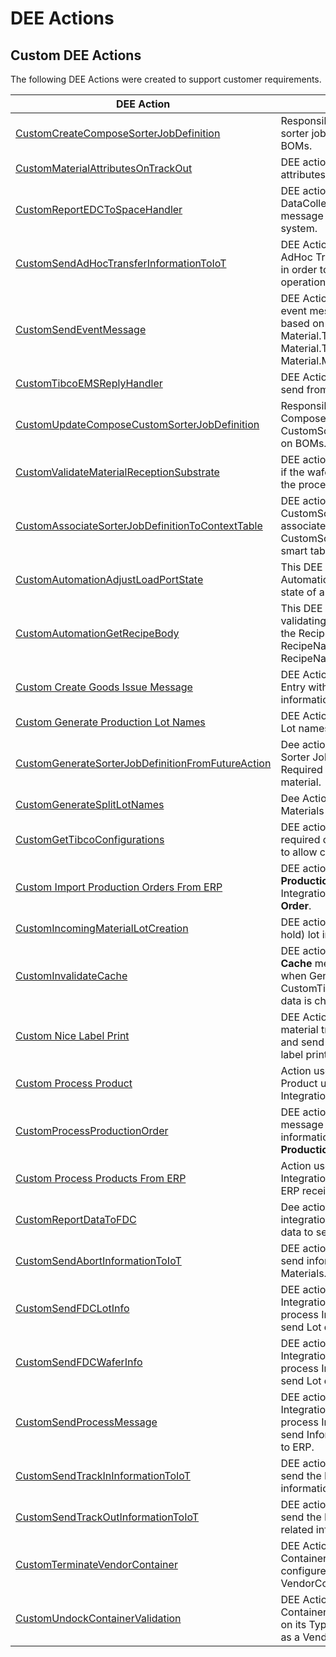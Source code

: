 # DEE Actions

## Custom DEE Actions

The following DEE Actions were created to support customer requirements.

| DEE Action                     | Description       |
| ------                    | ------            |
| [CustomCreateComposeSorterJobDefinition](/cmf.custom.help/techspec>artifacts>deeactions>custom_create_compose_sorter_job_definition) | Responsible for create compose sorter job definitions based on BOMs. |
| [CustomMaterialAttributesOnTrackOut](/cmf.custom.help/techspec>artifacts>deeactions>custom_material_attributes_on_trackout) | DEE action responsible to set attributes on Material on TrackOut |
| [CustomReportEDCToSpaceHandler](/cmf.custom.help/techspec>artifacts>deeactions>custom_report_edc_to_space_handler) | DEE action to validate DataCollection and create a XML message to be sent to Space system. |
| [CustomSendAdHocTransferInformationToIoT](/cmf.custom.help/techspec>artifacts>deeactions>custom_send_adhoc_transfer_information_to_iot) | DEE Action responsible for sending AdHoc Transfer Information to IoT in order to process containers operations. |
| [CustomSendEventMessage](/cmf.custom.help/techspec>artifacts>deeactions>custom_send_event_message) | DEE Action used to publish Lot event messages to MessageBus based on Material action. E.g.: Material.TrackIn, Material.TrackOut, Material.MoveNext. |
| [CustomTibcoEMSReplyHandler](/cmf.custom.help/techspec>artifacts>deeactions>custom_tibco_ems_reply_handler) | DEE Action to handle the reply send from Tibco EMS. |
| [CustomUpdateComposeCustomSorterJobDefinition](/cmf.custom.help/techspec>artifacts>deeactions>custom_update_compose_custom_sorter_job_definition) | Responsible for updating the Compose CustomSorterJobDefinition based on BOMs. |
| [CustomValidateMaterialReceptionSubstrate](/cmf.custom.help/techspec>artifacts>deeactions>custom_validate_material_reception_substrate) | DEE action responsible for validate if the wafer is valid to proceed with the process. |
| [CustomAssociateSorterJobDefinitionToContextTable](/cmf.custom.help/techspec>artifacts>deeactions>customassociatesorterjobdefinitiontocontexttable) | DEE action to create CustomSorterJobDefinition and associate to the context on CustomSorterJobDefinitionContext smart table. |
| [CustomAutomationAdjustLoadPortState](/cmf.custom.help/techspec>artifacts>deeactions>customautomationadjustloadportstate) | This DEE Action is triggered by IoT Automation in order to adjust the state of a Load Port. |
| [CustomAutomationGetRecipeBody](/cmf.custom.help/techspec>artifacts>deeactions>customautomationgetrecipebody) | This DEE is responsible for validating the Recipe and return the RecipeBody, the RecipeNameOnEquipment and RecipeName of a given Recipe. |
| [Custom Create Goods Issue Message](/cmf.custom.help/techspec>artifacts>deeactions>customcreategoodsissuemessage) | DEE Action to create an Integration Entry with Goods Issue information. |
| [Custom Generate Production Lot Names](/cmf.custom.help/techspec>artifacts>deeactions>customgenerateproductionlotnames) | DEE Action used to generate new Lot names. |
| [CustomGenerateSorterJobDefinitionFromFutureAction](/cmf.custom.help/techspec>artifacts>deeactions>customgeneratesorterjobdefinitionfromfutureaction) | Dee action to Generate a Custom Sorter Job Definition if exists a Required Future Action for a given material. |
| [CustomGenerateSplitLotNames](/cmf.custom.help/techspec>artifacts>deeactions>customgeneratesplitlotnames) | Dee Action used to generate Materials name for split lots. |
| [CustomGetTibcoConfigurations](/cmf.custom.help/techspec>artifacts>deeactions>customgettibcoconfigurations) | DEE action that retrieves the required configurations from MES to allow connecting to TibcoEMS. |
| [Custom Import Production Orders From ERP](/cmf.custom.help/techspec>artifacts>deeactions>customimportproductionordersfromerp) | DEE action to receive a list of **Production Orders** and create a Integration Entry per **Production Order**. |
| [CustomIncomingMaterialLotCreation](/cmf.custom.help/techspec>artifacts>deeactions>customincomingmateriallotcreation) | DEE action to create or update (on hold) lot incoming from ERP. |
| [CustomInvalidateCache](/cmf.custom.help/techspec>artifacts>deeactions>custominvalidatecache) | DEE action to publish an **Invalidate Cache** message to Message Bus when Generic Table CustomTibcoEMSGatewayResolver data is changed.. |
| [Custom Nice Label Print](/cmf.custom.help/techspec>artifacts>deeactions>customnicelabelprint) | DEE Action to be triggered on material track out to send retrieve and send information for the nice label printing. |
| [Custom Process Product](/cmf.custom.help/techspec>artifacts>deeactions>customprocessproduct) | Action used to create or update Product using body message of an Integration Entry. |
| [CustomProcessProductionOrder](/cmf.custom.help/techspec>artifacts>deeactions>customprocessproductionorder) | DEE action to receive a xml message with the needed information to create or update a **Production Order**. |
| [Custom Process Products From ERP](/cmf.custom.help/techspec>artifacts>deeactions>customprocessproductsfromerp) | Action used to create an Integration Entry per Product using ERP received message. |
| [CustomReportDataToFDC](/cmf.custom.help/techspec>artifacts>deeactions>customreportdatatofdc) | Dee action is triggered to create an integration entry with the material data to send to FDC. |
| [CustomSendAbortInformationToIoT](/cmf.custom.help/techspec>artifacts>deeactions>customsendabortinformationtoiot) | DEE action to Trigger IoT call to send information about Aborted Materials. |
| [CustomSendFDCLotInfo](/cmf.custom.help/techspec>artifacts>deeactions>customsendfdclotinfo) | DEE action to be triggered by the Integration Entry Handler to process Integration Entries and send Lot data to Onto FDC. |
| [CustomSendFDCWaferInfo](/cmf.custom.help/techspec>artifacts>deeactions>customsendfdcwaferinfo) | DEE action to be triggered by the Integration Entry Handler to process Integration Entries and send Lot data to Onto FDC. |
| [CustomSendProcessMessage](/cmf.custom.help/techspec>artifacts>deeactions>customsendprocessmessage) | DEE action to be triggered by the Integration Entry Handler to process Integration Entries and send Inform Goods Issue message to ERP. |
| [CustomSendTrackInInformationToIoT](/cmf.custom.help/techspec>artifacts>deeactions>customsendtrackininformationtoiot) | DEE action to Trigger IoT call to send the Materials TrackIn related information. |
| [CustomSendTrackOutInformationToIoT](/cmf.custom.help/techspec>artifacts>deeactions>customsendtrackoutinformationtoiot) | DEE action to Trigger IoT call to send the Materials Track Out related information. |
| [CustomTerminateVendorContainer](/cmf.custom.help/techspec>artifacts>deeactions>customterminatevendorcontainer) | DEE Action used to terminate a Container from a specific type configured as a VendorContainerType. |
| [CustomUndockContainerValidation](/cmf.custom.help/techspec>artifacts>deeactions>customundockcontainervalidation) | DEE Action used to validate if a Container can be undocked based on its Type being or not configured as a VendorContainerType. |


